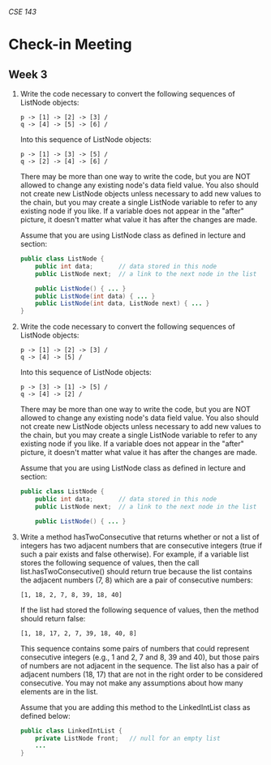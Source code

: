 _CSE 143_
# Check-in Meeting
## Week 3

1. Write the code necessary to convert the following sequences of ListNode objects:

	```
	p -> [1] -> [2] -> [3] /
	q -> [4] -> [5] -> [6] /
	```

	Into this sequence of ListNode objects:

	```
	p -> [1] -> [3] -> [5] /
	q -> [2] -> [4] -> [6] /
	```

	There may be more than one way to write the code, but you are NOT allowed to change any existing node's data field value. You also should not create new ListNode objects unless necessary to add new values to the chain, but you may create a single ListNode variable to refer to any existing node if you like. If a variable does not appear in the "after" picture, it doesn't matter what value it has after the changes are made.

	Assume that you are using ListNode class as defined in lecture and section:

	```java
	public class ListNode {
		public int data;	   // data stored in this node
		public ListNode next;  // a link to the next node in the list

		public ListNode() { ... }
		public ListNode(int data) { ... }
		public ListNode(int data, ListNode next) { ... }
	}
	```

1. 	Write the code necessary to convert the following sequences of ListNode objects:

	```
	p -> [1] -> [2] -> [3] /
	q -> [4] -> [5] /
	```

	Into this sequence of ListNode objects:

	```
	p -> [3] -> [1] -> [5] /
	q -> [4] -> [2] /
	```

	There may be more than one way to write the code, but you are NOT allowed to change any existing node's data field value. You also should not create new ListNode objects unless necessary to add new values to the chain, but you may create a single ListNode variable to refer to any existing node if you like. If a variable does not appear in the "after" picture, it doesn't matter what value it has after the changes are made.

	Assume that you are using ListNode class as defined in lecture and section:

	```java
	public class ListNode {
		public int data;	   // data stored in this node
		public ListNode next;  // a link to the next node in the list

		public ListNode() { ... }
	```

1. Write a method hasTwoConsecutive that returns whether or not a list of integers has two adjacent numbers that are consecutive integers (true if such a pair exists and false otherwise). For example, if a variable list stores the following sequence of values, then the call list.hasTwoConsecutive() should return true because the list contains the adjacent numbers (7, 8) which are a pair of consecutive numbers:

	```
	[1, 18, 2, 7, 8, 39, 18, 40]
	```

	If the list had stored the following sequence of values, then the method should return false:

	```
	[1, 18, 17, 2, 7, 39, 18, 40, 8]
	```

	This sequence contains some pairs of numbers that could represent consecutive integers (e.g., 1 and 2, 7 and 8, 39 and 40), but those pairs of numbers are not adjacent in the sequence. The list also has a pair of adjacent numbers (18, 17) that are not in the right order to be considered consecutive. You may not make any assumptions about how many elements are in the list.

	Assume that you are adding this method to the LinkedIntList class as defined below:

	```java
	public class LinkedIntList {
	    private ListNode front;   // null for an empty list
	    ...
	}
	```